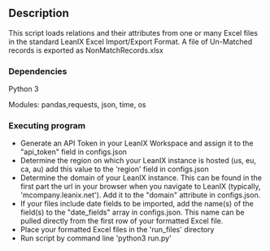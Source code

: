 ## Description
This script loads relations and their attributes from one or many Excel files in the standard LeanIX Excel Import/Export Format.
A file of Un-Matched records is exported as NonMatchRecords.xlsx

### Dependencies

Python 3

Modules: pandas,requests, json, time, os

### Executing program


* Generate an API Token in your LeanIX Workspace and assign it to the "api_token" field in configs.json
* Determine the region on which your LeanIX instance is hosted (us, eu, ca, au) add this value to the 'region' field in configs.json
* Determine the domain of your LeanIX instance. This can be found in the first part the url in your browser when you navigate to LeanIX (typically, 'mcompany.leanix.net'). Add it to the "domain" attribute in configs.json.
* If your files include date fields to be imported, add the name(s) of the field(s) to the "date_fields" array in configs.json. This name can be pulled directly from the first row of your formatted Excel file. 
* Place your formatted Excel files in the 'run_files' directory
* Run script by command line 'python3 run.py'
